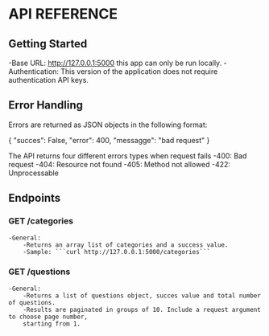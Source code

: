 # API REFERENCE

## Getting Started

-Base URL: http://127.0.0.1:5000 this app can only be run locally.
-Authentication: This version of the application does not require authentication API keys.

## Error Handling

Errors are returned as JSON objects in the following format:

{
    "succes": False,
    "error": 400,
    "messagge": "bad request"
}

The API returns four different errors types when request fails
    -400: Bad request
    -404: Resource not found
    -405: Method not allowed
    -422: Unprocessable

## Endpoints

### GET /categories
    -General:
        -Returns an array list of categories and a success value.
        -Sample: ```curl http://127.0.0.1:5000/categories``` 

### GET /questions

    -General:
        -Returns a list of questions object, succes value and total number of questions.
        -Results are paginated in groups of 10. Include a request argument to choose page number,
        starting from 1.
